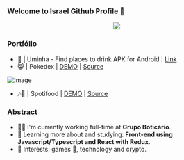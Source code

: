 ### Welcome to Israel Github Profile 🤖

<p align="center">
  <a href="https://linkedin.com/in/isrmicha"><img src="https://img.shields.io/static/v1?label=LinkedIn&message=isrmicha&color=blue&logo=linkedin&style=flat-square&logoColor=white"" /></a>
</p>
    

### Portfólio
  - 🍻 | Uminha - Find places to drink APK for Android | [Link](https://m.apkpure.com/br/uminha-bora-tomar-uma/com.isrstudio.uminhabeer) 
  - 😸 | Pokedex | [DEMO](https://pokedex-isrmicha.vercel.app/) | [Source](https://github.com/isrmicha/pokedex)
    
    
![image](https://github.com/isrmicha/isrmicha/assets/8812005/15d5b9b7-05cc-4395-93e7-e2ee8b17538d)


  - 🎶🍕 | Spotifood | [DEMO](https://isrmicha-spotifood.herokuapp.com/) | [Source](https://github.com/isrmicha/ifood-frontend-test)


### Abstract

 - 👨‍💻 I'm currently working full-time at **Grupo Boticário**.
 - 🌱 Learning more about and studying: **Front-end using Javascript/Typescript and React with Redux**.
 - 💙 Interests: games 👾, technology and crypto.

